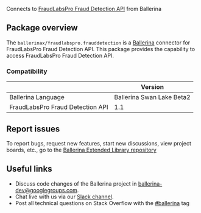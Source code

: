 Connects to [FraudLabsPro Fraud Detection API](https://www.fraudlabspro.com/developer/api/screen-order) from Ballerina

## Package overview
The `ballerinax/fraudlabspro.frauddetection` is a [Ballerina](https://ballerina.io/) connector for FraudLabsPro Fraud Detection API.
This package provides the capability to access FraudLabsPro Fraud Detection API.

### Compatibility
|                                   | Version                         |
|-----------------------------------|---------------------------------|
| Ballerina Language                | Ballerina Swan Lake Beta2       | 
| FraudLabsPro Fraud Detection API  | 1.1                             |

## Report issues
To report bugs, request new features, start new discussions, view project boards, etc., go to the [Ballerina Extended Library repository](https://github.com/ballerina-platform/ballerina-extended-library)

## Useful links
- Discuss code changes of the Ballerina project in [ballerina-dev@googlegroups.com](mailto:ballerina-dev@googlegroups.com).
- Chat live with us via our [Slack channel](https://ballerina.io/community/slack/).
- Post all technical questions on Stack Overflow with the [#ballerina](https://stackoverflow.com/questions/tagged/ballerina) tag
